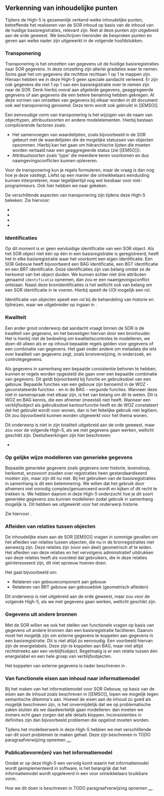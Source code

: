## Verkenning van inhoudelijke punten
Tijdens de High-5 is gezamenlijk verkend welke inhoudelijke punten, betreffende het realiseren van de SOR inhoud op basis van de inhoud van de huidige basisregistraties, relevant zijn. Niet al deze punten zijn uitgebreid aan de orde geweest. We beschrijven hieronder de besproken punten en geven aan welke nader zijn uitgewerkt in de volgende hoofdstukken. 

### Transponering

Transponering is het omzetten van gegevens uit de huidige basisregistraties naar SOR gegevens. In deze omzetting zijn allerlei gradaties waar te nemen. Soms gaat het om gegevens die rechttoe rechtaan 1 op 1 te mappen zijn. Hieraan hebben we in deze High-5 geen speciale aandacht verleend. Er zijn ook gegevens die niet 1 op 1 van een basisregistratie over te nemen zijn naar de SOR. Denk hierbij vooral aan afgeleide gegevens, geaggregeerde gegevens of aan gegevens die een betere benaming hebben gekregen. Al deze vormen van omzetten van gegevens bij elkaar worden in dit document ook wel transponering genoemd. Deze term wordt ook gebruikt in [[EMSO]]. 

Een eenvoudige vorm van transponering is het wijzigen van de naam van objecttypen, attribuutsoorten en andere modelelementen. Hierbij bestaan complicerende factoren zoals: 
- Het samenvoegen van waardelijsten, zoals bijvoorbeeld in de SOR gebeurt met de waardelijsten die de mogelijke statussen van objecten opsommen. Hierbij kan het gaan om hiërarchische lijsten die moeten worden vertaald naar een geaggregeerde status (zie [[EMSO]]).
- Attribuutsoorten zoals 'type' die meerdere keren voorkomen en dus naamgevingsconflicten kunnen opleveren.

Voor de transponering kun je regels formuleren, maar de vraag is dan nog hoe je deze vastlegt. Liefst op een manier die ontwikkelaars eenduiding kunnen interpreteren, maar tegelijkertijd nog wel leesbaar voor niet-programmeurs. Ook hier hebben we naar gekeken.

De verschillende aspecten van transponering zijn tijdens deze High-5 bekeken. Zie hiervoor: 
- [](#modelleerpatroon-voor-de-beschrijving-van-de-afleiding-van-sor-informatieobjecten)
- [](#vertalingsregels-en-afleidingsregels)
- [](#inventarisatie-van-manieren-om-vertaalspecificaties-vast-te-leggen)
- [](#gebouwen-van-bron-naar-sor)

### Identificaties

Op dit moment is er geen eenduidige identificatie van een SOR object. Als het SOR object niet één op één in een basisregistratie is geregistreerd, heeft het in elke basisregistratie waar het voorkomt een eigen identificatie. Een SOR Gebouw heeft bijvoorbeerd een BAG identificatie, een BGT identificatie en een BRT identificatie. Deze identificaties zijn van belang omdat ze de herkomst van het object duiden. We kunnen echter niet drie attributen genaamd `identificatie` opnemen, dan zou er een naamgevingsconflict ontstaan. Naast deze bronidentificaties is het wellicht ook van belang om een SOR identificatie in te voeren. Hierbij  speelt de UOI mogelijk een rol.

Identificatie van objecten speelt een rol bij de behandeling van historie en tijdreizen, waar we uitgebreider op ingaan in [](#modelleren-van-historie-en-beantwoorden-van-tijdreisvragen).

### Kwaliteit 

Een ander groot onderwerp dat aandacht vraagt binnen de SOR is de kwaliteit van gegevens, en het bevestigen hiervan door een bronhouder. Het is hierbij niet de bedoeling om kwaliteitscontroles te modelleren, we doen dit alleen als er op inhoud bepaalde regels gelden voor gegevens of een combinatie van gegevens. Het gaat onder andere om metadata die iets over kwaliteit van gegevens zegt, zoals bronverwijzing, in onderzoek, en controlegegevens.

Als gegevens in samenhang een bepaalde consistentie behoren te hebben, kunnen er regels worden opgesteld die gaan over een bepaalde combinatie van gegevens. Dit geldt bijvoorbeeld bij functie en gebruiksdoel van een gebouw. Bepaalde functies van een gebouw zijn benoemd in de WOZ - geconstateerde functies - en in de BAG - vergunde functies. Wanneer deze niet in samenspraak met elkaar zijn, is het van belang om dit te weten. Dit is WOZ en BAG kennis, die een afnemer (meestal) niet heeft. Wanneer een verblijfsobject als gebruiksdoel kantoorfunctie heeft en de WOZ constateert dat het gebruikt wordt voor wonen, dan is het feitelijke gebruik niet legitiem. Dit zou bijvoorbeeld kunnen worden uitgewerkt voor het thema wonen. 

Dit onderwerp is niet in zijn totaliteit uitgebreid aan de orde geweest, maar zou voor de volgende High-5, als we met gegevens gaan werken, wellicht geschikt zijn. Deeluitwerkingen zijn hier beschreven: 
- [](#modelleerpatronen-voor-metadata)

### Op gelijke wijze modelleren van generieke gegevens

Bepaalde generieke gegevens zoals gegevens over historie, levensloop, herkomst, enzovoort zouden over registraties heen gestandaardiseerd moeten zijn, maar zijn dit nu niet. Bij het gebruiken van de basisregistraties in samenhang is dit een belemmering. We willen dat het gebruik door afnemers niet onnodig complex/genuanceerd wordt en kijken of dit recht te trekken is. We hebben daarom in deze High-5 onderzocht hoe je dit soort generieke gegevens zou kunnen modelleren zodat gebruik in samenhang mogelijk is. Dit hebben we uitgewerkt voor het onderwerp historie. 

Zie hiervoor [](#modelleren-van-historie-en-beantwoorden-van-tijdreisvragen).


### Afleiden van relaties tussen objecten

De inhoudelijke eisen aan de SOR [[EMSO]] vragen in sommige gevallen om het afleiden van relaties tussen objecten, die nu in de bronregistraties niet aanwezig zijn. Deze relaties zijn (voor een deel) geometrisch af te leiden. Het afleiden van deze relaties en het vervolgens administratief uitdrukken van deze relaties heeft als voordeel dat gebruikers, die in deze relaties geïnteresseerd zijn, dit niet opnieuw hoeven doen. 

Het gaat bijvoorbeeld om:
- Relateren van gebouwcomponent aan gebouw
- Relateren van BRT gebouw aan gebouwblok (geometrisch afleiden) 

Dit onderwerp is niet uitgebreid aan de orde geweest, maar zou voor de volgende High-5, als we met gegevens gaan werken, wellicht geschikt zijn.
 
### Gegevens uit andere bronnen

Met de SOR willen we ook het stellen van functionele vragen op basis van gegevens uit andere bronnen dan een basisregistratie faciliteren. Daarom moet het mogelijk zijn om externe gegevens te koppelen aan gegevens in een basisregistratie. Dit is niet altijd zo eenvoudig. Een voorbeeld hiervan zijn de energielabels. Deze zijn te koppelen aan BAG, maar niet altijd rechtstreeks aan een verblijfsobject. Regelmatig is er een relatie tussen één energielabel en een hele groep van verblijfsobjecten. 

Het koppelen van externe gegevens is nader beschreven in [](#gegevens-koppelen-tussen-een-sor-gebouw-en-een-andere-informatiebron).

### Van functionele eisen aan inhoud naar informatiemodel
Bij het maken van het informatiemodel voor SOR Gebouw, op basis van de eisen aan de inhoud zoals beschreven in [[EMSO]], lopen we mogelijk tegen semantische dilemma's aan. Hoewel de eisen aan de inhoud zo goed als mogelijk beschreven zijn, is het onvermijdelijk dat we op problematische zaken stuiten als we daadwerkelijk gaan modelleren: dan moeten we immers echt gaan zorgen dat alle details kloppen. Inconsistenties in definities zijn dan bijvoorbeeld problemen die opgelost moeten worden. 

Tijdens het modelleerwerk in deze High-5 hebben we met verschilllende van dit soort problemen te maken gehad. Deze zijn beschreven in TODO paragraafverwijzing opnemen [...](). 

### Publicatievorm(en) van het informatiemodel
Omdat er op deze High-5 een vervolg komt waarin het informatiemodel wordt geimplementeerd in software, is het belangrijk dat het informatiemodel wordt opgeleverd in een voor ontwikkelaars bruikbare vorm. 

Hoe we dit doen is beschreven in TODO paragraafverwijzing opnemen [...](). 